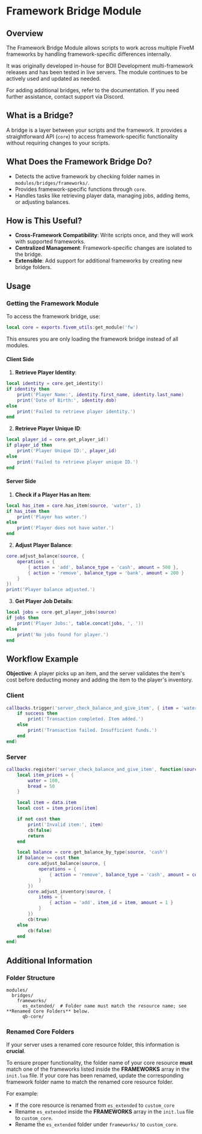 # Framework Bridge Module

## Overview

The Framework Bridge Module allows scripts to work across multiple FiveM frameworks by handling framework-specific differences internally.

It was originally developed in-house for BOII Development multi-framework releases and has been tested in live servers.
The module continues to be actively used and updated as needed.

For adding additional bridges, refer to the documentation.
If you need further assistance, contact support via Discord.

## What is a Bridge?

A bridge is a layer between your scripts and the framework.
It provides a straightforward API (`core`) to access framework-specific functionality without requiring changes to your scripts.

## What Does the Framework Bridge Do?

- Detects the active framework by checking folder names in `modules/bridges/frameworks/`.
- Provides framework-specific functions through `core`.
- Handles tasks like retrieving player data, managing jobs, adding items, or adjusting balances.

## How is This Useful?

- **Cross-Framework Compatibility**: Write scripts once, and they will work with supported frameworks.
- **Centralized Management**: Framework-specific changes are isolated to the bridge.
- **Extensible**: Add support for additional frameworks by creating new bridge folders.

## Usage

### Getting the Framework Module

To access the framework bridge, use:

```lua
local core = exports.fivem_utils:get_module('fw')
```

This ensures you are only loading the framework bridge instead of all modules.

#### Client Side

1. **Retrieve Player Identity**:

```lua
local identity = core.get_identity()
if identity then
    print('Player Name:', identity.first_name, identity.last_name)
    print('Date of Birth:', identity.dob)
else
    print('Failed to retrieve player identity.')
end
```

2. **Retrieve Player Unique ID**:

```lua
local player_id = core.get_player_id()
if player_id then
    print('Player Unique ID:', player_id)
else
    print('Failed to retrieve player unique ID.')
end
```

#### Server Side

1. **Check if a Player Has an Item**:

```lua
local has_item = core.has_item(source, 'water', 1)
if has_item then
    print('Player has water.')
else
    print('Player does not have water.')
end
```

2. **Adjust Player Balance**:

```lua
core.adjust_balance(source, {
    operations = {
        { action = 'add', balance_type = 'cash', amount = 500 },
        { action = 'remove', balance_type = 'bank', amount = 200 }
    }
})
print('Player balance adjusted.')
```

3. **Get Player Job Details**:

```lua
local jobs = core.get_player_jobs(source)
if jobs then
    print('Player Jobs:', table.concat(jobs, ', '))
else
    print('No jobs found for player.')
end
```

## Workflow Example

**Objective**: A player picks up an item, and the server validates the item's cost before deducting money and adding the item to the player's inventory.

### Client

```lua
callbacks.trigger('server_check_balance_and_give_item', { item = 'water' }, function(success)
    if success then
        print('Transaction completed. Item added.')
    else
        print('Transaction failed. Insufficient funds.')
    end
end)
```

### Server

```lua
callbacks.register('server_check_balance_and_give_item', function(source, data, cb)
    local item_prices = {
        water = 100,
        bread = 50
    }

    local item = data.item
    local cost = item_prices[item]

    if not cost then
        print('Invalid item:', item)
        cb(false)
        return
    end

    local balance = core.get_balance_by_type(source, 'cash')
    if balance >= cost then
        core.adjust_balance(source, {
            operations = {
                { action = 'remove', balance_type = 'cash', amount = cost }
            }
        })
        core.adjust_inventory(source, {
            items = {
                { action = 'add', item_id = item, amount = 1 }
            }
        })
        cb(true)
    else
        cb(false)
    end
end)
```

## Additional Information

### Folder Structure

```
modules/
  bridges/
    frameworks/
      es_extended/  # Folder name must match the resource name; see **Renamed Core Folders** below.
      qb-core/
```

### Renamed Core Folders

If your server uses a renamed core resource folder, this information is **crucial**.

To ensure proper functionality, the folder name of your core resource **must** match one of the frameworks listed inside the **FRAMEWORKS** array in the `init.lua` file.
If your core has been renamed, update the corresponding framework folder name to match the renamed core resource folder.

For example:

- If the core resource is renamed from `es_extended` to `custom_core`
- Rename `es_extended` inside the **FRAMEWORKS** array in the `init.lua` file to `custom_core`.
- Rename the `es_extended` folder under `frameworks/` to `custom_core`.